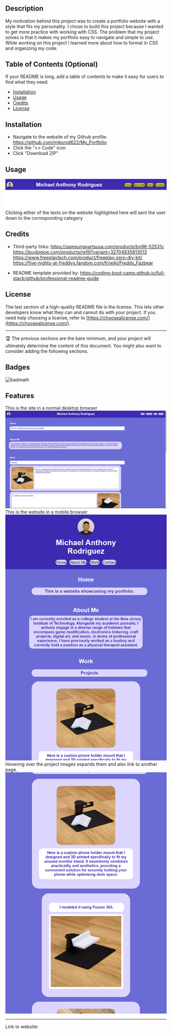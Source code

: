 # <Your-Project-Title>

## Description


My motivation behind this project was to create a portfolio website with a style that fits my personality. I chose to build this project because I wanted to get more practice with working with CSS. The problem that my project solves is that it makes my portfolio easy to navigate and simple to use. While working on this project I learned more about how to format in CSS and organizing my code.

## Table of Contents (Optional)

If your README is long, add a table of contents to make it easy for users to find what they need.

- [Installation](#installation)
- [Usage](#usage)
- [Credits](#credits)
- [License](#license)

## Installation

- Navigate to the website of my Github profile: https://github.com/mikorod622/My_Portfolio
- Click the "<> Code" icon
- Click "Download ZIP"

## Usage

![alt text](assets/images/interface.png)
Clicking either of the texts on the website highlighted here will sent the user down to the corresponding category

## Credits

- Third-party links: https://samsungpartsusa.com/products/bn96-52531c
https://buybigjoe.com/products/refill?variant=32704835813513
https://www.freeplaytech.com/product/freeplay-zero-diy-kit/
https://five-nights-at-freddys.fandom.com/fr/wiki/Freddy_Fazbear

- README template provided by: https://coding-boot-camp.github.io/full-stack/github/professional-readme-guide

## License

The last section of a high-quality README file is the license. This lets other developers know what they can and cannot do with your project. If you need help choosing a license, refer to [https://choosealicense.com/](https://choosealicense.com/).

---

🏆 The previous sections are the bare minimum, and your project will ultimately determine the content of this document. You might also want to consider adding the following sections.

## Badges

![badmath](https://img.shields.io/github/languages/top/nielsenjared/badmath)

## Features
This is the site in a normal desktop browser
![alt text](assets/images/fullsite.png)
This is the website in a mobile browser
![alt text](assets/images/mobilesite.png)
Hovering over the project images expands them and also link to another page.
![alt text](assets/images/expandedlinkedimage.png)

---

Link to website: 

